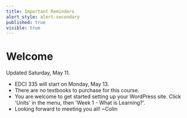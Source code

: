 ```yaml
---
title: Important Reminders
alert_style: alert-secondary
published: true
visible: true
---
```


# Welcome
Updated Saturday, May 11.

- EDCI 335 will start on Monday, May 13.
- There are no textbooks to purchase for this course.
- You are welcome to get started setting up your WordPress site. Click 'Units' in the menu, then 'Week 1 - What is Learning?'.
- Looking forward to meeting you all!
~Colin
